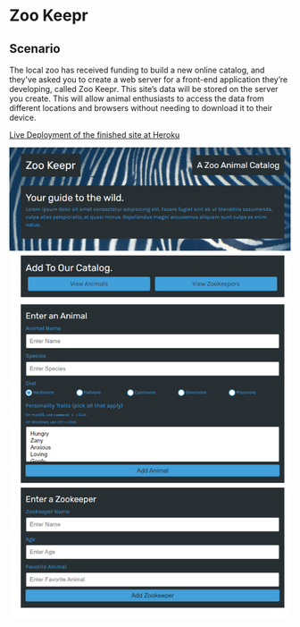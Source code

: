 # Zoo Keepr

## Scenario
The local zoo has received funding to build a new online catalog, and they've asked you to create a web server for a front-end application they’re developing, called Zoo Keepr. This site’s data will be stored on the server you create. This will allow animal enthusiasts to access the data from different locations and browsers without needing to download it to their device.

[Live Deployment of the finished site at Heroku](https://pacific-bastion-77033.herokuapp.com/)

![Screenshot](https://github.com/jamestw13/zookeepr/blob/main/Zoo%20Keepr%20Screenshot.png)
